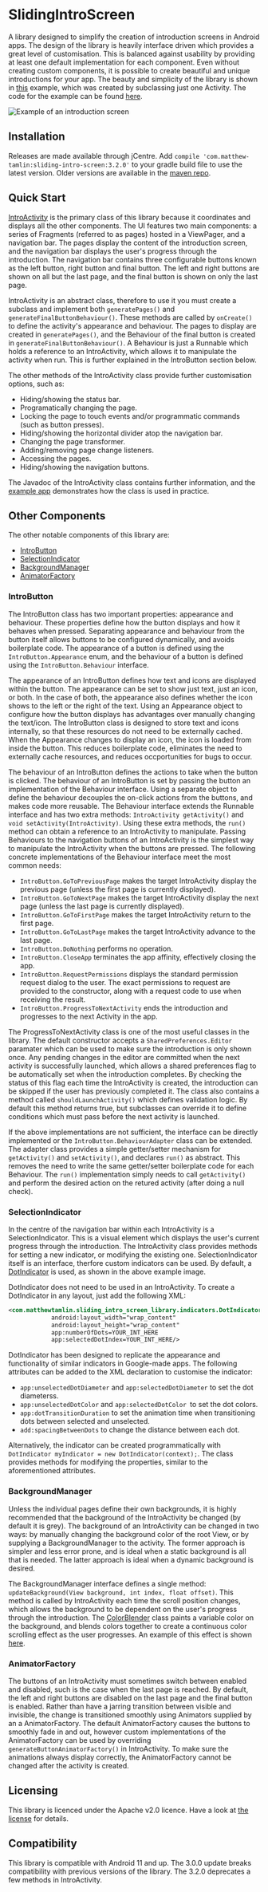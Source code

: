 # SlidingIntroScreen
A library designed to simplify the creation of introduction screens in Android apps. The design of the library is heavily interface driven which provides a great level of customisation. This is balanced against usability by providing at least one default implementation for each component. Even without creating custom components, it is possible to create beautiful and unique introductions for your app. The beauty and simplicity of the library is shown in [this](exampleapp/example.gif) example, which was created by subclassing just one Activity. The code for the example can be found [here](exampleapp/src/main/java/com/matthewtamlin/exampleapp/ExampleActivity.java).

![Example of an introduction screen](exampleapp/example.png)

## Installation
Releases are made available through jCentre. Add `compile 'com.matthew-tamlin:sliding-intro-screen:3.2.0'` to your gradle build file to use the latest version. Older versions are available in the [maven repo](https://bintray.com/matthewtamlin/maven/SlidingIntroScreen/view).

## Quick Start
[IntroActivity](library/src/main/java/com/matthewtamlin/sliding_intro_screen_library/core/IntroActivity.java) is the primary class of this library because it coordinates and displays all the other components. The UI features two main components: a series of Fragments (referred to as pages) hosted in a ViewPager, and a navigation bar. The pages display the content of the introduction screen, and the navigation bar displays the user's progress through the introduction. The navigation bar contains three configurable buttons known as the left button, right button and final button. The left and right buttons are shown on all but the last page, and the final button is shown on only the last page. 

IntroActivity is an abstract class, therefore to use it you must create a subclass and implement both `generatePages()` and `generateFinalButtonBehaviour()`. These methods are called by `onCreate()` to define the activity's appearance and behaviour. The pages to display are created in `generatePages()`, and the Behaviour of the final button is created in `generateFinalButtonBehaviour()`. A Behaviour is just a Runnable which holds a reference to an IntroActivity, which allows it to manipulate the activity when run. This is further explained in the IntroButton section below. 

The other methods of the IntroActivity class provide further customisation options, such as:
- Hiding/showing the status bar.
- Programatically changing the page.
- Locking the page to touch events and/or programmatic commands (such as button presses).
- Hiding/showing the horizontal divider atop the navigation bar.
- Changing the page transformer.
- Adding/removing page change listeners.
- Accessing the pages.
- Hiding/showing the navigation buttons.

The Javadoc of the IntroActivity class contains further information, and the [example app](exampleapp/src/main/java/com/matthewtamlin/exampleapp/ExampleActivity.java) demonstrates how the class is used in practice.

## Other Components
The other notable components of this library are:
- [IntroButton](library/src/main/java/com/matthewtamlin/sliding_intro_screen_library/buttons/IntroButton.java)
- [SelectionIndicator](library/src/main/java/com/matthewtamlin/sliding_intro_screen_library/indicators/SelectionIndicator.java)
- [BackgroundManager](library/src/main/java/com/matthewtamlin/sliding_intro_screen_library/background/BackgroundManager.java) 
- [AnimatorFactory](library/src/main/java/com/matthewtamlin/sliding_intro_screen_library/buttons/AnimatorFactory.java)

### IntroButton
The IntroButton class has two important properties: appearance and behaviour. These properties define how the button displays and how it behaves when pressed. Separating appearance and behaviour from the button itself allows buttons to be configured dynamically, and avoids boilerplate code. The appearance of a button is defined using the `IntroButton.Appearance` enum, and the behaviour of a button is defined using the `IntroButton.Behaviour` interface.

The appearance of an IntroButton defines how text and icons are displayed within the button. The appearance can be set to show just text, just an icon, or both. In the case of both, the appearance also defines whether the icon shows to the left or the right of the text. Using an Appearance object to configure how the button displays has advantages over manually changing the text/icon. The IntroButton class is designed to store text and icons internally, so that these resources do not need to be externally cached. When the Appearance changes to display an icon, the icon is loaded from inside the button. This reduces boilerplate code, eliminates the need to externally cache resources, and reduces occportunities for bugs to occur.

The behaviour of an IntroButton defines the actions to take when the button is clicked. The behaviour of an IntroButton is set by passing the button an implementation of the Behaviour interface. Using a separate object to define the behaviour decouples the on-click actions from the buttons, and makes code more reusable. The Behaviour interface extends the Runnable interface and has two extra methods: `IntroActivity getActivity()` and `void setActivity(IntroActivity)`. Using these extra methods, the `run()` method can obtain a reference to an IntroActivity to manipulate. Passing Behaviours to the navigation buttons of an IntroActivity is the simplest way to manipulate the IntroActivity when the buttons are pressed. The following concrete implementations of the Behaviour interface meet the most common needs:
- `IntroButton.GoToPreviousPage` makes the target IntroActivity display the previous page (unless the first page is currently displayed).
- `IntroButton.GoToNextPage` makes the target IntroActivity display the next page (unless the last page is currently displayed).
- `IntroButton.GoToFirstPage` makes the target IntroActivity return to the first page.
- `IntroButton.GoToLastPage` makes the target IntroActivity advance to the last page.
- `IntroButton.DoNothing` performs no operation. 
- `IntroButton.CloseApp` terminates the app affinity, effectively closing the app.
- `IntroButton.RequestPermissions` displays the standard permission request dialog to the user. The exact permissions to request are provided to the constructor, along with a request code to use when receiving the result.
- `IntroButton.ProgressToNextActivity` ends the introduction and progresses to the next Activity in the app.

The ProgressToNextActivity class is one of the most useful classes in the library. The default constructor accepts a `SharedPreferences.Editor` paramater which can be used to make sure the introduction is only shown once. Any pending changes in the editor are committed when the next activity is successfully launched, which allows a shared preferences flag to be automatically set when the introduction completes. By checking the status of this flag each time the IntroActivity is created, the introduction can be skipped if the user has previously completed it. The class also contains a method called `shouldLaunchActivity()` which defines validation logic. By default this method returns true, but subclasses can override it to define conditions which must pass before the next activity is launched.

If the above implementations are not sufficient, the interface can be directly implemented or the `IntroButton.BehaviourAdapter` class can be extended. The adapter class provides a simple getter/setter mechanism for `getActivity()` and `setActivity()`, and declares `run()` as abstract. This removes the need to write the same getter/setter boilerplate code for each Behaviour. The `run()` implementation simply needs to call `getActivity()` and perform the desired action on the retured activity (after doing a null check).

### SelectionIndicator
In the centre of the navigation bar within each IntroActivity is a SelectionIndicator. This is a visual element which displays the user's current progress through the introduction. The IntroActivity class provides methods for setting a new indicator, or modifying the existing one. SelectionIndicator itself is an interface, therfore custom indicators can be used. By default, a [DotIndicator](library/src/main/java/com/matthewtamlin/sliding_intro_screen_library/indicators/DotIndicator.java) is used, as shown in the above example image.

DotIndicator does not need to be used in an IntroActivity. To create a DotIndicator in any layout, just add the following XML:
```xml
<com.matthewtamlin.sliding_intro_screen_library.indicators.DotIndicator>
            android:layout_width="wrap_content"
            android:layout_height="wrap_content"
            app:numberOfDots=YOUR_INT_HERE
            app:selectedDotIndex=YOUR_INT_HERE/>
```

DotIndicator has been designed to replicate the appearance and functionality of similar indicators in Google-made apps. The following attributes can be added to the XML declaration to customise the indicator:
- `app:unselectedDotDiameter` and `app:selectedDotDiameter` to set the dot diameterss.
- `app:unselectedDotColor` and `app:selectedDotColor `to set the dot colors.
- `app:dotTransitionDuration` to set the animation time when transitioning dots between selected and unselected.
- `add:spacingBetweenDots` to change the distance between each dot.

Alternatively, the indicator can be created programmatically with `DotIndicator myIndicator = new DotIndicator(context);`. The class provides methods for modifying the properties, similar to the aforementioned attributes.

### BackgroundManager
Unless the individual pages define their own backgrounds, it is highly recommended that the background of the IntroActivity be changed (by default it is grey). The background of an IntroActivity can be changed in two ways: by manually changing the background color of the root View, or by supplying a BackgroundManager to the activity. The former approach is simpler and less error prone, and is ideal when a static background is all that is needed. The latter approach is ideal when a dynamic background is desired. 

The BackgroundManager interface defines a single method: `updateBackground(View background, int index, float offset)`. This method is called by IntroActivity each time the scroll position changes, which allows the background to be dependent on the user's progress through the introduction. The [ColorBlender](library/src/main/java/com/matthewtamlin/sliding_intro_screen_library/background/ColorBlender.java) class paints a variable color on the background, and blends colors together to create a continuous color scrolling effect as the user progresses. An example of this effect is shown [here](exampleapp/src/main/java/com/matthewtamlin/exampleapp/ExampleActivity.java).

### AnimatorFactory
The buttons of an IntroActivity must sometimes switch between enabled and disabled, such is the case when the last page is reached. By default, the left and right buttons are disabled on the last page and the final button is enabled. Rather than have a jarring transition between visible and invisible, the change is transitioned smoothly using Animators supplied by an a AnimatorFactory. The default AnimatorFactory causes the buttons to smoothly fade in and out, however custom implementations of the AnimatorFactory can be used by overriding `generateButtonAnimatorFactory()` in IntroActivity. To make sure the animations always display correctly, the AnimatorFactory cannot be changed after the activity is created.

## Licensing
This library is licenced under the Apache v2.0 licence. Have a look at [the license](LICENSE) for details.

## Compatibility
This library is compatible with Android 11 and up. The 3.0.0 update breaks compatibility with previous versions of the library. The 3.2.0 deprecates a few methods in IntroActivity.
